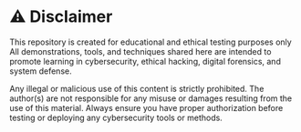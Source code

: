 # ⚠️ Disclaimer

This repository is created for educational and ethical testing purposes only
All demonstrations, tools, and techniques shared here are intended to promote learning in cybersecurity, ethical hacking, digital forensics, and system defense.

Any illegal or malicious use of this content is strictly prohibited.
The author(s) are not responsible for any misuse or damages resulting from the use of this material. Always ensure you have proper authorization before testing or deploying any cybersecurity tools or methods.
